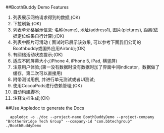 ##BoothBuddy Demo Features

1. 列表展示网络请求得到的数据;(OK)
2. 下拉刷新;(OK)
3. 列表单元格展示信息: 名称(name), 地址(address1), 图片(pictures), 距离(依据定位结果自行计算);(OK)
4. 列表中图片可滑动 ( 面试时已展示该效果, 可以参考下面我们公司的Boothbuddy或国外应用Airbnb);(OK)
5. 有网络活动状态提示;(OK)
6. 适应不同屏幕大小;(iPhone 4, iPhone 5, iPad, 横竖屏)
7. 注意用户体验;(第一没有数据时没有数据时加了界面中间indicator，数据做了缓存，第二次可以直接用)
8. 附带测试用例, 并进行单元测试或者UI测试;
9. 使用CocoaPods进行依赖管理;(OK)
10. 自动构建脚本;
11. 注释文档生成;(OK)


##Use Appledoc to generate the Docs

      appledoc -o ./doc --project-name BoothBuddyDemo --project-company "BrotherBridge Tech Group" --company-id "com.bbtechgroup" ./BoothBuddyDemo
